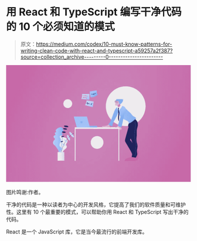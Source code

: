 # 用 React 和 TypeScript 编写干净代码的 10 个必须知道的模式

> 原文：<https://medium.com/codex/10-must-know-patterns-for-writing-clean-code-with-react-and-typescript-a59257a2f387?source=collection_archive---------0----------------------->

![](img/6dd6b3237a1ac1af6304236a2d9a89fb.png)

图片鸣谢:作者。

干净的代码是一种以读者为中心的开发风格，它提高了我们的软件质量和可维护性。这里有 10 个最重要的模式，可以帮助你用 React 和 TypeScript 写出干净的代码。

React 是一个 JavaScript 库，它是当今最流行的前端开发库。